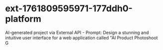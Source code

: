 # ext-1761809595971-177ddh0-platform
AI-generated project via External API - Prompt: Design a stunning and intuitive user interface for a web application called "AI Product Photoshoot G
